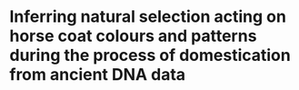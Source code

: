 # Inferring natural selection acting on horse coat colours and patterns during the process of domestication from ancient DNA data
